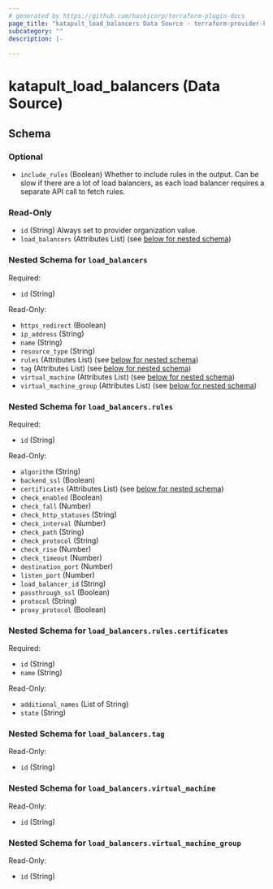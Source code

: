 ```yaml
---
# generated by https://github.com/hashicorp/terraform-plugin-docs
page_title: "katapult_load_balancers Data Source - terraform-provider-katapult"
subcategory: ""
description: |-
  
---
```


# katapult_load_balancers (Data Source)





<!-- schema generated by tfplugindocs -->
## Schema

### Optional

- `include_rules` (Boolean) Whether to include rules in the output. Can be slow if there are a lot of load balancers, as each load balancer requires a separate API call to fetch rules.

### Read-Only

- `id` (String) Always set to provider organization value.
- `load_balancers` (Attributes List) (see [below for nested schema](#nestedatt--load_balancers))

<a id="nestedatt--load_balancers"></a>
### Nested Schema for `load_balancers`

Required:

- `id` (String)

Read-Only:

- `https_redirect` (Boolean)
- `ip_address` (String)
- `name` (String)
- `resource_type` (String)
- `rules` (Attributes List) (see [below for nested schema](#nestedatt--load_balancers--rules))
- `tag` (Attributes List) (see [below for nested schema](#nestedatt--load_balancers--tag))
- `virtual_machine` (Attributes List) (see [below for nested schema](#nestedatt--load_balancers--virtual_machine))
- `virtual_machine_group` (Attributes List) (see [below for nested schema](#nestedatt--load_balancers--virtual_machine_group))

<a id="nestedatt--load_balancers--rules"></a>
### Nested Schema for `load_balancers.rules`

Required:

- `id` (String)

Read-Only:

- `algorithm` (String)
- `backend_ssl` (Boolean)
- `certificates` (Attributes List) (see [below for nested schema](#nestedatt--load_balancers--rules--certificates))
- `check_enabled` (Boolean)
- `check_fall` (Number)
- `check_http_statuses` (String)
- `check_interval` (Number)
- `check_path` (String)
- `check_protocol` (String)
- `check_rise` (Number)
- `check_timeout` (Number)
- `destination_port` (Number)
- `listen_port` (Number)
- `load_balancer_id` (String)
- `passthrough_ssl` (Boolean)
- `protocol` (String)
- `proxy_protocol` (Boolean)

<a id="nestedatt--load_balancers--rules--certificates"></a>
### Nested Schema for `load_balancers.rules.certificates`

Required:

- `id` (String)
- `name` (String)

Read-Only:

- `additional_names` (List of String)
- `state` (String)



<a id="nestedatt--load_balancers--tag"></a>
### Nested Schema for `load_balancers.tag`

Read-Only:

- `id` (String)


<a id="nestedatt--load_balancers--virtual_machine"></a>
### Nested Schema for `load_balancers.virtual_machine`

Read-Only:

- `id` (String)


<a id="nestedatt--load_balancers--virtual_machine_group"></a>
### Nested Schema for `load_balancers.virtual_machine_group`

Read-Only:

- `id` (String)


